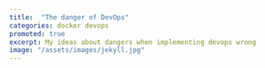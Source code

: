 ```yaml
---
title:  "The danger of DevOps"
categories: docker devops
promoted: true
excerpt: My ideas about dangers when implementing devops wrong
image: "/assets/images/jekyll.jpg"
---
```

